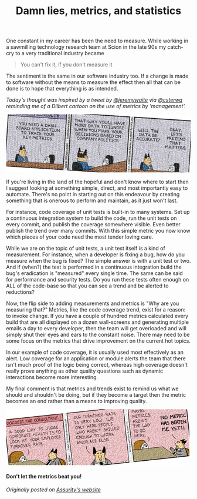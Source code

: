 ﻿---
title: Damn lies, metrics, and statistics
description: You can't fix it, if you don't measure it
layout: post
tags: [agile, metrics, quality]
image: measurement.jpg
navbar-class: inverse
excerpt_separator: <!--more-->
---
One constant in my career has been the need to measure. While working in a sawmilling technology research team at Scion in the late 90s my catch-cry to a very traditional industry became 

> You can't fix it, if you don't measure it

The sentiment is the same in our software industry too. If a change is made to software without the means to measure the effect then all that can be done is to hope that everything is as intended.
<!--more-->

_Today's thought was inspired by a tweet by [@jeremywaite] via [@csterwa] reminding me of a Dilbert cartoon on the use of metrics by 'management'._

[![CENTERED](/assets/post_images/lies_dil1.png)][dil1]


If you're living in the land of the hopeful and don't know where to start then I suggest looking at something simple, direct, and most importantly easy to automate. There's no point in starting out on this endeavour by creating something that is 
onerous to perform and maintain, as it just won't last.

For instance, code coverage of unit tests is built-in to many systems. Set up a continuous integration system to build the code, run the unit tests on every commit, and publish the coverage somewhere visible. Even better publish the trend over many commits. With this simple metric you now know which pieces of your code need the most tender loving care.

While we are on the topic of unit tests, a unit test itself is a kind of measurement. For instance, when a developer is fixing a bug, how do you measure when the bug is fixed? The simple answer is with a unit test or two. And if (when?) the test is performed in a continuous integration build the bug's eradication is "measured" every single time. The same can be said for performance and security tests. Do you run these tests often enough on ALL of the code-base so that you can see a trend and be alerted to reductions?

Now, the flip side to adding measurements and metrics is "Why are you measuring that?" Metrics, like the code coverage trend, exist for a reason: to invoke change. If you have a couple of hundred metrics calculated every build that are all displayed on a dozen wall-screens and generating multiple emails a day to every developer, then the team will get overloaded and will simply shut their eyes and ears to the constant noise. There may need to be some focus on the metrics that drive improvement on the current hot topics.

In our example of code coverage, it is usually used most effectively as an alert. Low coverage for an application or module alerts the team that there isn't much proof of the logic being correct, whereas high coverage doesn't really prove anything as other quality questions such as dynamic interactions become more interesting.

My final comment is that metrics and trends exist to remind us what we should and shouldn't be doing, but if they become a target then the metric becomes an end rather than a means to improving quality.

[![CENTERED](/assets/post_images/lies_dil2.png)][dil2]

#### Don't let the metrics beat you!

_Originally posted on [Assurity's website]_

[dil1]:http://dilbert.com/strips/comic/2007-05-16/
[dil2]:http://dilbert.com/strips/comic/1994-11-21/
[@jeremywaite]:https://twitter.com/jeremywaite
[@csterwa]:https://twitter.com/csterwa
[Assurity's website]:http://assurity.co.nz
